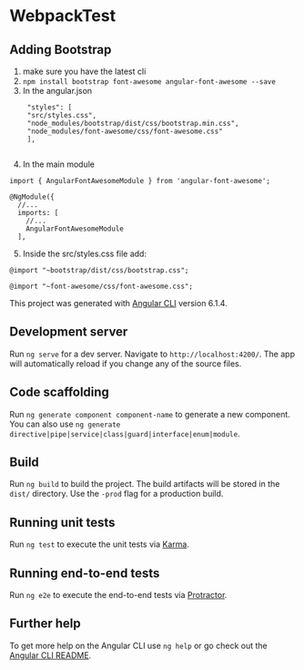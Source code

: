 # WebpackTest
## Adding Bootstrap
1. make sure you have the latest cli
2. `npm install bootstrap font-awesome angular-font-awesome --save`
3. In the angular.json
   ```
    "styles": [
    "src/styles.css",
    "node_modules/bootstrap/dist/css/bootstrap.min.css",
    "node_modules/font-awesome/css/font-awesome.css"
    ],
  
4. In the main module
  ```
  import { AngularFontAwesomeModule } from 'angular-font-awesome';

  @NgModule({
    //...
    imports: [
      //...
      AngularFontAwesomeModule
    ],
  ```
5. Inside the src/styles.css file add:
   
  `@import "~bootstrap/dist/css/bootstrap.css";`

  `@import "~font-awesome/css/font-awesome.css";`

This project was generated with [Angular CLI](https://github.com/angular/angular-cli) version 6.1.4.

## Development server

Run `ng serve` for a dev server. Navigate to `http://localhost:4200/`. The app will automatically reload if you change any of the source files.

## Code scaffolding

Run `ng generate component component-name` to generate a new component. You can also use `ng generate directive|pipe|service|class|guard|interface|enum|module`.

## Build

Run `ng build` to build the project. The build artifacts will be stored in the `dist/` directory. Use the `-prod` flag for a production build.

## Running unit tests

Run `ng test` to execute the unit tests via [Karma](https://karma-runner.github.io).

## Running end-to-end tests

Run `ng e2e` to execute the end-to-end tests via [Protractor](http://www.protractortest.org/).

## Further help

To get more help on the Angular CLI use `ng help` or go check out the [Angular CLI README](https://github.com/angular/angular-cli/blob/master/README.md).
